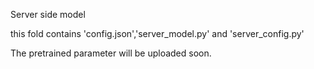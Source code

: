 Server side model 

this fold contains 'config.json','server_model.py' and 'server_config.py'

The pretrained parameter will be uploaded soon.
